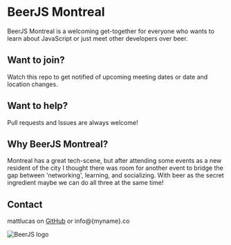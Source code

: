 BeerJS Montreal
=========

BeerJS Montreal is a welcoming get-together for everyone who wants to learn about JavaScript or just meet other developers over beer.



Want to join?
-------------

Watch this repo to get notified of upcoming meeting dates or date and location changes.



Want to help?
-------------

Pull requests and Issues are always welcome!



Why BeerJS Montreal?
--------------

Montreal has a great tech-scene, but after attending some events as a new resident of the city I thought there was room for another event to bridge the gap between 'networking', learning, and socializing. With beer as the secret ingredient maybe we can do all three at the same time! 





Contact
-------

mattlucas on [GitHub](https://github.com/ml242) or info@{myname}.co


![BeerJS logo](https://camo.githubusercontent.com/4d3cb8b6f84c587d1e44d5524b40821429493c48/68747470733a2f2f7365637572652e67726176617461722e636f6d2f6176617461722f34336333363063353362373933636662313366373765666365653362643563623f733d34323026643d68747470733a2f2f613234382e652e616b616d61692e6e65742f6173736574732e6769746875622e636f6d253246696d6167657325324667726176617461727325324667726176617461722d6f72672d3432302e706e67)
